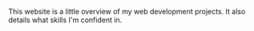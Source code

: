 This website is a little overview of my web development projects. It also details what skills I'm confident in.
